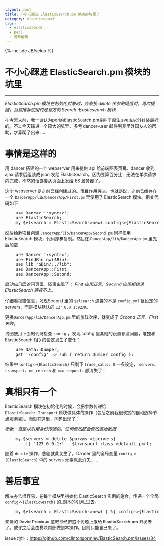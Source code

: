 ```yaml
---
layout: post
title: 不小心踩进 ElasticSearch.pm 模块的坑里了
category: elasticsearch
tags:
  - elasticsearch
  - perl
  - 源码解析
---
```

{% include JB/setup %}
# 不小心踩进 ElasticSearch.pm 模块的坑里
---
*ElasticSearch.pm 模块在初始化对象时，会直接 delete 传参的键值对。再次提醒，目前推荐使用的是官方的 Search::Elasticsearch 模块*

在今天以前，我一直认为perl的ElasticSearch.pm是除了原生java库以外封装最好的。不过今天踩进一个硕大的坑里，多亏 dancer-user 邮件列表里外国友人的帮助，才算爬了出来……

# 事情是这样的

用 dancer 搭建的一个 webserver 用来提供 api 给前端图表页面。dancer 收到 ajax 请求后组装成 json 发给 ElasticSearch。因为要算百分比，无法在单次请求内完成，不然的话直接从页面上发给 ES 服务器了。

这个 webserver 是之前已经创建过的。而且作用类似，也就是说，之前已经存在一个 `DancerApp/lib/DancerApp/First.pm` 里使用了 ElasticSearch 模块。相关代码如下：

<pre class="prettyprint linenums">
    use Dancer ':syntax';
    use ElasticSearch;
    my $elsearch = ElasticSearch->new( config->{ElasticSearch} );
</pre>

然后给新项目创建 `DancerApp/lib/DancerApp/Second.pm` 同样使用 ElasticSearch 模块，代码原样复制。然后在 `DancerApp/lib/DancerApp.pm` 里先后加载：

<pre class="prettyprint linenums">
    use Dancer ':syntax';
    use FindBin qw($Bin);
    use lib "$Bin/../lib";
    use DancerApp::First;
    use DancerApp::Second;
</pre>

启动应用后访问页面。怪事出现了： _First 应用正常，Second 应用报错说 ElasticSearch 连接不上_。

仔细看报错信息，发现Second 里的 `$elsearch` 连接的不是 `config.yml` 里设定的 servers，而是模块默认的 `127.0.0.1:9200`。

更换`DancerApp/lib/DancerApp.pm` 里的加载次序，就变成了 _Second 正常，First 失败_。

试图使用下面的代码检查 `config` ，发现 config 里其他的设置都没问题，唯独和 ElasticSearch 相关的设定发生了变化：

<pre class="prettyprint linenums">
    use Data::Dumper;
    get '/config' => sub { return Dumper config };
</pre>

结果中 `config->{ElasticSearch}` 只剩下 `trace_calls: 0` 一条设定， `servers`、`transport`、`no_refresh` 和 `max_requests` 都消失了！

# 真相只有一个

ElasticSearch 模块在初始化的时候，会把参数传递给 `ElasticSearch::Transport` 模块做具体的操作（包括之前我很欣赏的自动选择节点服务器）。而就在这里，问题出现了：

_参数一直是以引用身份传递的，任何修改都会修改原始数据_

<pre class="prettyprint linenums">
    my $servers = delete $params->{servers}
        || '127.0.0.1:' . $transport_class->default_port;
</pre>

随着 `delete` 操作，悲剧就此发生了。Dancer 里的全局变量 `config->{ElasticSearch}` 中的 servers 元素就此消失……

# 善后事宜

解决办法很容易，在每个模块里初始化 ElasticSearch 实例的适合，传递一个全局 `config->{ElasticSearch}` 的_副本的引用_过去。

<pre class="prettyprint linenums">
    my $elsearch = ElasticSearch->new( { %{ config->{ElasticSearch} } } );
</pre>

亲爱的 David Precious 童鞋已经把这个问题上报给 ElasticSearch.pm 开发者了。或许之后会由模块内部做副本操作。目前只能自己来了。

issue 地址：<https://github.com/clintongormley/ElasticSearch.pm/issues/34>
